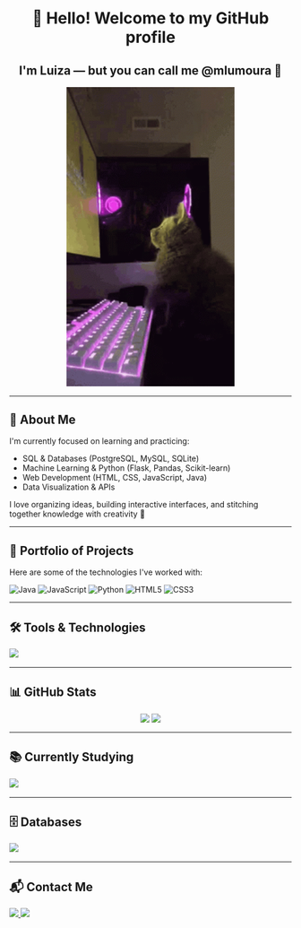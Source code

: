 <h1 align="center">👋 Hello! Welcome to my GitHub profile</h1>
<h2 align="center">I'm Luiza — but you can call me @mlumoura 💙</h2>

<p align="center">
  <img src="computer-games.gif" alt="Animated banner" width="300"/>
</p>

---

## 🌱 About Me

I'm currently focused on learning and practicing:

- SQL & Databases (PostgreSQL, MySQL, SQLite)
- Machine Learning & Python (Flask, Pandas, Scikit-learn)
- Web Development (HTML, CSS, JavaScript, Java)
- Data Visualization & APIs

I love organizing ideas, building interactive interfaces, and stitching together knowledge with creativity 🧶

---

## 🧵 Portfolio of Projects

Here are some of the technologies I've worked with:

![Java](https://img.shields.io/badge/Java-ED8B00?style=for-the-badge&logo=java&logoColor=white)
![JavaScript](https://img.shields.io/badge/JavaScript-F7DF1E?style=for-the-badge&logo=javascript&logoColor=black)
![Python](https://img.shields.io/badge/Python-3776AB?style=for-the-badge&logo=python&logoColor=white)
![HTML5](https://img.shields.io/badge/HTML5-E34F26?style=for-the-badge&logo=html5&logoColor=white)
![CSS3](https://img.shields.io/badge/CSS3-1572B6?style=for-the-badge&logo=css3&logoColor=white)

---

## 🛠️ Tools & Technologies

<img src="https://skillicons.dev/icons?i=github,vscode,figma,canva,trello,visualstudio,codepen,intellij" />


---

## 📊 GitHub Stats

<div align="center">
  <img height="180em" src="https://github-readme-stats.vercel.app/api/top-langs/?username=mlumoura&layout=compact&langs_count=7&theme=dracula"/>
  <img height="180em" src="https://github-readme-stats.vercel.app/api?username=mlumoura&show_icons=true&theme=dracula&include_all_commits=true&count_private=true"/>
</div>

---

## 📚 Currently Studying

<img src="https://skillicons.dev/icons?i=html,css,java,javascript,r,python,flask" />

---

## 🗄️ Databases

<img src="https://skillicons.dev/icons?i=postgres,mysql,sqlite" />

---

## 📬 Contact Me

<div>
  <a href="mailto:mlumouraweb@gmail.com" target="_blank">
    <img src="https://img.shields.io/badge/Gmail-D14836?style=for-the-badge&logo=gmail&logoColor=white"/>
  </a>
  <a href="https://www.linkedin.com/in/lu-moura" target="_blank">
    <img src="https://img.shields.io/badge/-LinkedIn-%230077B5?style=for-the-badge&logo=linkedin&logoColor=white"/>
  </a>
</div>

          
          
          
          
          
          
          
          
          
          







